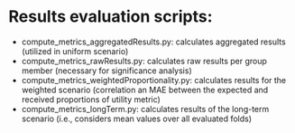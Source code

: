 # Results evaluation scripts:
- compute_metrics_aggregatedResults.py: calculates aggregated results (utilized in uniform scenario)
- compute_metrics_rawResults.py: calculates raw results per group member (necessary for significance analysis)
- compute_metrics_weightedProportionality.py: calculates results for the weighted scenario (correlation an MAE between the expected and received proportions of utility metric)
- compute_metrics_longTerm.py: calculates results of the long-term scenario (i.e., considers mean values over all evaluated folds)
